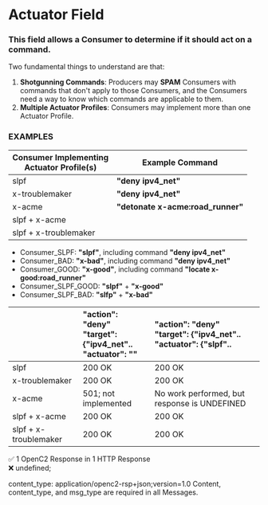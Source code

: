 # Actuator Field

### This field allows a Consumer to determine if it should act on a command.

Two fundamental things to understand are that:

1. **Shotgunning Commands**: Producers may **SPAM** Consumers with commands that don't apply to those Consumers, and the Consumers need a way to know which commands are applicable to them.
1. **Multiple Actuator Profiles**: Consumers may implement more than one Actuator Profile.



### EXAMPLES
|Consumer Implementing <br> Actuator Profile(s)| Example Command |
|-|-|
|slpf |**"deny ipv4_net"** |
|x-troublemaker | **"deny ipv4_net"**  |
|x-acme | **"detonate x-acme:road_runner"** |
|slpf + x-acme | |
|slpf + x-troublemaker |  |


* Consumer_SLPF: **"slpf"**, including command **"deny ipv4_net"**
* Consumer_BAD: **"x-bad"**, including command **"deny ipv4_net"**
* Consumer_GOOD: **"x-good"**, including command **"locate x-good:road_runner"**
* Consumer_SLPF_GOOD: **"slpf"** + **"x-good"**
* Consumer_SLPF_BAD: **"slfp"** + **"x-bad"**

|             |"action": "deny" <br> "target": {"ipv4_net".. <br> "actuator": "" | "action": "deny" <br> "target": {"ipv4_net".. <br> "actuator": {"slpf".. |
|-|:-|:-|
|slpf| 200 OK             | 200 OK |
|x-troublemaker| 200 OK             | 200 OK |
|x-acme| 501; not implemented                                                        | No work performed, but response is UNDEFINED |
|slpf + x-acme| 200 OK                                                          | 200 OK |
|slpf + x-troublemaker| 200 OK                                                          | 200 OK |




&#x2705; 1 OpenC2 Response in 1 HTTP Response     
&#x274C; undefined;

content_type: application/openc2-rsp+json;version=1.0
Content, content_type, and msg_type are required in all Messages.
